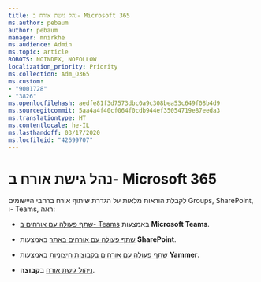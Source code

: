 ```yaml
---
title: נהל גישת אורח ב- Microsoft 365
ms.author: pebaum
author: pebaum
manager: mnirkhe
ms.audience: Admin
ms.topic: article
ROBOTS: NOINDEX, NOFOLLOW
localization_priority: Priority
ms.collection: Adm_O365
ms.custom:
- "9001728"
- "3826"
ms.openlocfilehash: aedfe81f3d7573dbc0a9c308bea53c649f08b4d9
ms.sourcegitcommit: 5aa4a4f40cf064f0cdb944ef35054719e87eeda3
ms.translationtype: HT
ms.contentlocale: he-IL
ms.lasthandoff: 03/17/2020
ms.locfileid: "42699707"
---
```

# <a name="manage-guest-access-in-microsoft-365"></a>נהל גישת אורח ב- Microsoft 365

לקבלת הוראות מלאות על הגדרת שיתוף אורח ברחבי היישומים Groups, SharePoint, ו- Teams, ראה: 

- [שתף פעולה עם אורחים ב- Teams](https://docs.microsoft.com/microsoft-365/solutions/collaborate-as-team?view=o365-worldwide) באמצעות **Microsoft Teams**. 

- [שתף פעולה עם אורחים באתר](https://docs.microsoft.com/microsoft-365/solutions/collaborate-in-site?view=o365-worldwide) באמצעות **SharePoint**. 

- [שתף פעולה עם אורחים בקבוצות חיצוניות](https://docs.microsoft.com/yammer/work-with-external-users/create-and-manage-external-groups?redirectSourcePath=%252farticle%252f9ccd15ce-0efc-4dc1-81bc-4a424ab6f92a.aspx) באמצעות **Yammer**. 

- [ניהול גישת אורח](https://docs.microsoft.com/microsoft-365/admin/create-groups/manage-guest-access-in-groups?view=o365-worldwide) ב**קבוצה**.
